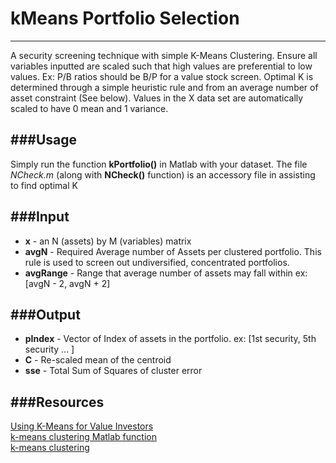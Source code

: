 # kMeans Portfolio Selection
---
A security screening technique with simple K-Means Clustering.  Ensure all variables inputted are scaled such that high values are preferential to low values.  Ex: P/B ratios should be B/P for a value stock screen.  Optimal K is determined through a simple heuristic rule and from an average number of asset constraint (See below).  Values in the X data set are automatically scaled to have 0 mean and 1 variance.

###Usage
---
Simply run the function __kPortfolio()__ in Matlab with your dataset.  The file   _NCheck.m_ (along with __NCheck()__ function) is an accessory file in assisting to find optimal K

###Input
---
* __x__ - an N (assets) by M (variables) matrix
* __avgN__ - Required Average number of Assets per clustered portfolio.  This rule is used to screen out undiversified, concentrated portfolios.
* __avgRange__ - Range that average number of assets may fall within ex: [avgN - 2, avgN + 2]

###Output
---
* __pIndex__ - Vector of Index of assets in the portfolio. ex: [1st security, 5th security ... ]
* __C__ - Re-scaled mean of the centroid
* __sse__ - Total Sum of Squares of cluster error

###Resources
---
[Using K-Means for Value Investors](http://kpei.me/blog/?p=350)  
[k-means clustering Matlab function](http://www.mathworks.com/help/stats/kmeans.html)   
[k-means clustering](http://en.wikipedia.org/wiki/K-means_clustering)
